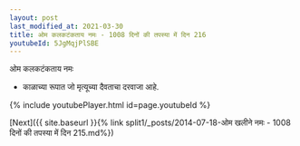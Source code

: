 ```yaml
---
layout: post
last_modified_at: 2021-03-30
title: ओम कलकटंकताय नमः - 1008 दिनों की तपस्या में दिन 216
youtubeId: 5JgMqjPlSBE
---
```

 
 
 ओम कलकटंकताय नमः  
 
 -  काळाच्या रूपात जो मृत्यूच्या दैवताचा दरवाजा आहे. 
 
  
 
  
 
 
 
 
 
 


{% include youtubePlayer.html id=page.youtubeId %}
 
[Next]({{ site.baseurl }}{% link  split1/_posts/2014-07-18-ओम खलीने नमः - 1008 दिनों की तपस्या में दिन 215.md%})
 
